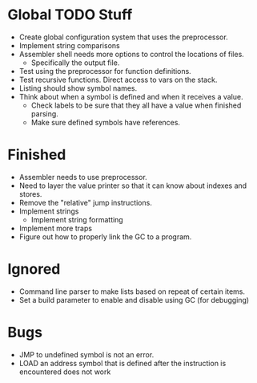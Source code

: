 
# Global TODO Stuff
- Create global configuration system that uses the preprocessor.
- Implement string comparisons
- Assembler shell needs more options to control the locations of files.
    - Specifically the output file.
- Test using the preprocessor for function definitions.
- Test recursive functions. Direct access to vars on the stack.
- Listing should show symbol names.
- Think about when a symbol is defined and when it receives a value.
    - Check labels to be sure that they all have a value when finished parsing.
    - Make sure defined symbols have references.

# Finished
- Assembler needs to use preprocessor.
- Need to layer the value printer so that it can know about indexes and stores.
- Remove the "relative" jump instructions.
- Implement strings
    - Implement string formatting
- Implement more traps
- Figure out how to properly link the GC to a program.

# Ignored
- Command line parser to make lists based on repeat of certain items.
- Set a build parameter to enable and disable using GC (for debugging)

# Bugs
- JMP to undefined symbol is not an error.
- LOAD an address symbol that is defined after the instruction is encountered
    does not work
